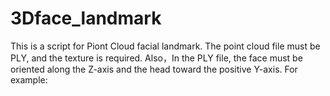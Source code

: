# 3Dface_landmark
This is a script for Piont Cloud facial landmark. The point cloud file must be PLY, and the texture is required.
 Also，In the PLY file, the face must be oriented along the Z-axis and the head toward the positive Y-axis. For example:
